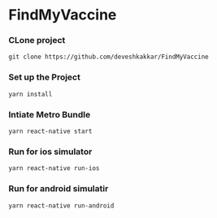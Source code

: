 # FindMyVaccine

### CLone project 
```
git clone https://github.com/deveshkakkar/FindMyVaccine
```

### Set up the Project 
```
yarn install
```
### Intiate Metro Bundle
```
yarn react-native start
```

### Run for ios simulator 
```
yarn react-native run-ios
```

### Run for android simulatir
```
yarn react-native run-android
```
